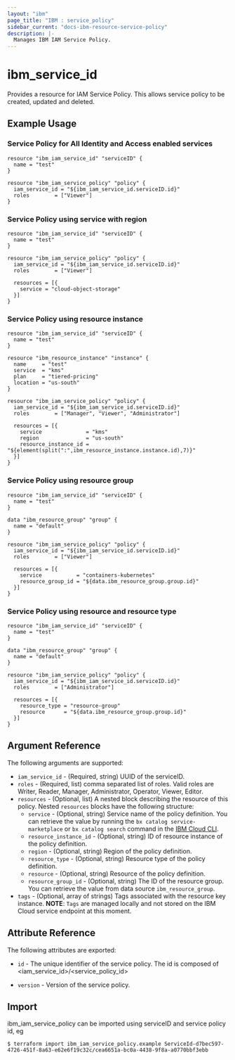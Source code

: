 ```yaml
---
layout: "ibm"
page_title: "IBM : service_policy"
sidebar_current: "docs-ibm-resource-service-policy"
description: |-
  Manages IBM IAM Service Policy.
---
```


# ibm\_service_id

Provides a resource for IAM Service Policy. This allows service policy  to be created, updated and deleted.

## Example Usage

### Service Policy for All Identity and Access enabled services 

```hcl
resource "ibm_iam_service_id" "serviceID" {
  name = "test"
}

resource "ibm_iam_service_policy" "policy" {
  iam_service_id = "${ibm_iam_service_id.serviceID.id}"
  roles        = ["Viewer"]
}

```

### Service Policy using service with region

```hcl
resource "ibm_iam_service_id" "serviceID" {
  name = "test"
}

resource "ibm_iam_service_policy" "policy" {
  iam_service_id = "${ibm_iam_service_id.serviceID.id}"
  roles        = ["Viewer"]

  resources = [{
    service = "cloud-object-storage"
  }]
}

```
### Service Policy using resource instance 

```hcl
resource "ibm_iam_service_id" "serviceID" {
  name = "test"
}

resource "ibm_resource_instance" "instance" {
  name     = "test"
  service  = "kms"
  plan     = "tiered-pricing"
  location = "us-south"
}

resource "ibm_iam_service_policy" "policy" {
  iam_service_id = "${ibm_iam_service_id.serviceID.id}"
  roles        = ["Manager", "Viewer", "Administrator"]

  resources = [{
    service              = "kms"
    region               = "us-south"
    resource_instance_id = "${element(split(":",ibm_resource_instance.instance.id),7)}"
  }]
}

```

### Service Policy using resource group 

```hcl
resource "ibm_iam_service_id" "serviceID" {
  name = "test"
}

data "ibm_resource_group" "group" {
  name = "default"
}

resource "ibm_iam_service_policy" "policy" {
  iam_service_id = "${ibm_iam_service_id.serviceID.id}"
  roles        = ["Viewer"]

  resources = [{
    service           = "containers-kubernetes"
    resource_group_id = "${data.ibm_resource_group.group.id}"
  }]
}

```

### Service Policy using resource and resource type 

```hcl
resource "ibm_iam_service_id" "serviceID" {
  name = "test"
}

data "ibm_resource_group" "group" {
  name = "default"
}

resource "ibm_iam_service_policy" "policy" {
  iam_service_id = "${ibm_iam_service_id.serviceID.id}"
  roles        = ["Administrator"]

  resources = [{
    resource_type = "resource-group"
    resource      = "${data.ibm_resource_group.group.id}"
  }]
}

```

## Argument Reference

The following arguments are supported:

* `iam_service_id` - (Required, string) UUID of the serviceID.
* `roles` - (Required, list) comma separated list of roles. Valid roles are Writer, Reader, Manager, Administrator, Operator, Viewer, Editor.
* `resources` - (Optional, list) A nested block describing the resource of this policy.
Nested `resources` blocks have the following structure:
  * `service` - (Optional, string) Service name of the policy definition.  You can retrieve the value by running the `bx catalog service-marketplace` or `bx catalog search` command in the [IBM Cloud CLI](https://console.bluemix.net/docs/cli/reference/bluemix_cli/get_started.html#getting-started).
  * `resource_instance_id` - (Optional, string) ID of resource instance of the policy definition.
  * `region` - (Optional, string) Region of the policy definition.
  * `resource_type` - (Optional, string) Resource type of the policy definition.
  * `resource` - (Optional, string) Resource of the policy definition.
  * `resource_group_id` - (Optional, string) The ID of the resource group.  You can retrieve the value from data source `ibm_resource_group`.
* `tags` - (Optional, array of strings) Tags associated with the resource key instance.
  **NOTE**: `Tags` are managed locally and not stored on the IBM Cloud service endpoint at this moment.

## Attribute Reference

The following attributes are exported:

* `id` - The unique identifier of the service policy. The id is composed of \<iam_service_id\>/\<service_policy_id\>

* `version` - Version of the service policy.

## Import

ibm_iam_service_policy can be imported using serviceID and service policy id, eg

```
$ terraform import ibm_iam_service_policy.example ServiceId-d7bec597-4726-451f-8a63-e62e6f19c32c/cea6651a-bc0a-4438-9f8a-a0770bbf3ebb
```

